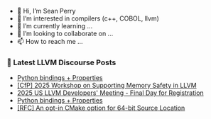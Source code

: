 - 👋 Hi, I’m Sean Perry
- 👀 I’m interested in compilers (c++, COBOL, llvm)
- 🌱 I’m currently learning ...
- 💞️ I’m looking to collaborate on ...
- 📫 How to reach me ...

<!---
s66perry/s66perry is a ✨ special ✨ repository because its `README.md` (this file) appears on your GitHub profile.
You can click the Preview link to take a look at your changes.
--->
### 📕 Latest LLVM Discourse Posts

<!-- DISCOURSE-LLVM:START -->
- [Python bindings + Properties](https://discourse.llvm.org/t/python-bindings-properties/88614#post_3)
- [[CfP] 2025 Workshop on Supporting Memory Safety in LLVM](https://discourse.llvm.org/t/cfp-2025-workshop-on-supporting-memory-safety-in-llvm/88184#post_3)
- [2025 US LLVM Developers&#39; Meeting - Final Day for Registration](https://discourse.llvm.org/t/2025-us-llvm-developers-meeting-final-day-for-registration/88615#post_1)
- [Python bindings + Properties](https://discourse.llvm.org/t/python-bindings-properties/88614#post_2)
- [[RFC] An opt-in CMake option for 64-bit Source Location](https://discourse.llvm.org/t/rfc-an-opt-in-cmake-option-for-64-bit-source-location/87538?page=2#post_25)
<!-- DISCOURSE-LLVM:END -->
